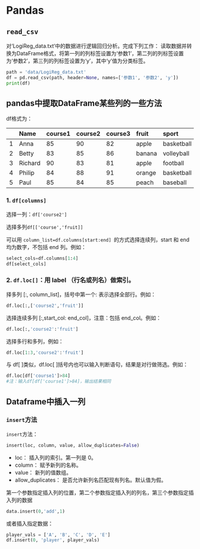 # Pandas

## `read_csv`

对‘LogiReg_data.txt‘中的数据进行逻辑回归分析。完成下列工作：
读取数据并转换为DataFrame格式，将第一列的列标签设置为‘参数1’，第二列的列标签设置为‘参数2’，第三列的列标签设置为‘y’，其中‘y’值为分类标签。

```python
path = 'data/LogiReg_data.txt'
df = pd.read_csv(path, header=None, names=['参数1', '参数2', 'y'])
print(df)
```

## pandas中提取DataFrame某些列的一些方法

df格式为：

|      | Name    | course1 | course2 | course3 | fruit  | sport      |
| :--- | :------ | :------ | :------ | :------ | :----- | :--------- |
| 1    | Anna    | 85      | 90      | 82      | apple  | basketball |
| 2    | Betty   | 83      | 85      | 86      | banana | volleyball |
| 3    | Richard | 90      | 83      | 81      | apple  | football   |
| 4    | Philip  | 84      | 88      | 91      | orange | basketball |
| 5    | Paul    | 85      | 84      | 85      | peach  | baseball   |

### 1. `df[columns]`

选择一列：`df['course2']`

选择多列`df[['course','fruit]]`

可以用 `column_list=df.columns[start:end] `的方式选择连续列，start 和 end 均为数字，不包括 end 列。例如：

```python
select_cols=df.columns[1:4]
df[select_cols]
```

### 2. `df.loc[]`：用 label （行名或列名）做索引。

择多列 [:, column_list]，括号中第一个: 表示选择全部行。例如：

```python
df.loc[:,['course2','fruit']]
```

选择连续多列 [:,start_col: end_col]，注意：包括 end_col。例如：

```python
df.loc[:,'course2':'fruit']
```

选择多行和多列，例如：

```python
df.loc[1:3,'course2':'fruit']
```

与 df[ ]类似，df.loc[ ]括号内也可以输入判断语句，结果是对行做筛选。例如：

```python
df.loc[df['course1']>84]
#注：输入df[df['course1']>84]，输出结果相同
```

## Dataframe中插入一列

### `insert`方法

`insert`方法：

```python
insert(loc, column, value, allow_duplicates=False)
```

* loc： 插入列的索引。第一列是 0。
* column： 赋予新列的名称。
* value： 新列的值数组。
* allow_duplicates： 是否允许新列名匹配现有列名。默认值为假。

第一个参数指定插入列的位置，第二个参数指定插入列的列名，第三个参数指定插入列的数据

```python
data.insert(0,'add',1)
```

或者插入指定数据：

```python
player_vals = ['A', 'B', 'C', 'D', 'E']
df.insert(0, 'player', player_vals)
```

